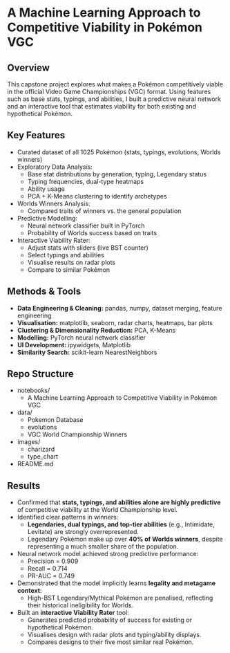 # A Machine Learning Approach to Competitive Viability in Pokémon VGC

## Overview
This capstone project explores what makes a Pokémon competitively viable in the official Video Game Championships (VGC) format. Using features such as base stats, typings, and abilities, I built a predictive neural network and an interactive tool that estimates viability for both existing and hypothetical Pokémon.

## Key Features
- Curated dataset of all 1025 Pokémon (stats, typings, evolutions, Worlds winners)
- Exploratory Data Analysis:
  - Base stat distributions by generation, typing, Legendary status
  - Typing frequencies, dual-type heatmaps
  - Ability usage
  - PCA + K-Means clustering to identify archetypes
- Worlds Winners Analysis:
  - Compared traits of winners vs. the general population
- Predictive Modelling:
  - Neural network classifier built in PyTorch
  - Probability of Worlds success based on traits
- Interactive Viability Rater:
  - Adjust stats with sliders (live BST counter)
  - Select typings and abilities
  - Visualise results on radar plots
  - Compare to similar Pokémon

## Methods & Tools
- **Data Engineering & Cleaning:** pandas, numpy, dataset merging, feature engineering  
- **Visualisation:** matplotlib, seaborn, radar charts, heatmaps, bar plots  
- **Clustering & Dimensionality Reduction:** PCA, K-Means  
- **Modelling:** PyTorch neural network classifier  
- **UI Development:** ipywidgets, Matplotlib  
- **Similarity Search:** scikit-learn NearestNeighbors  

## Repo Structure
- notebooks/
  - A Machine Learning Approach to Competitive Viability in Pokémon VGC
- data/
  - Pokemon Database
  - evolutions
  - VGC World Championship Winners
- images/
  - charizard
  - type_chart
- README.md


## Results
- Confirmed that **stats, typings, and abilities alone are highly predictive** of competitive viability at the World Championship level.  
- Identified clear patterns in winners:
  - **Legendaries, dual typings, and top-tier abilities** (e.g., Intimidate, Levitate) are strongly overrepresented.  
  - Legendary Pokémon make up over **40% of Worlds winners**, despite representing a much smaller share of the population.  
- Neural network model achieved strong predictive performance:
  - Precision = 0.909  
  - Recall = 0.714  
  - PR-AUC = 0.749  
- Demonstrated that the model implicitly learns **legality and metagame context**:
  - High-BST Legendary/Mythical Pokémon are penalised, reflecting their historical ineligibility for Worlds.  
- Built an **interactive Viability Rater** tool:
  - Generates predicted probability of success for existing or hypothetical Pokémon.  
  - Visualises design with radar plots and typing/ability displays.  
  - Compares designs to their five most similar real Pokémon.  
